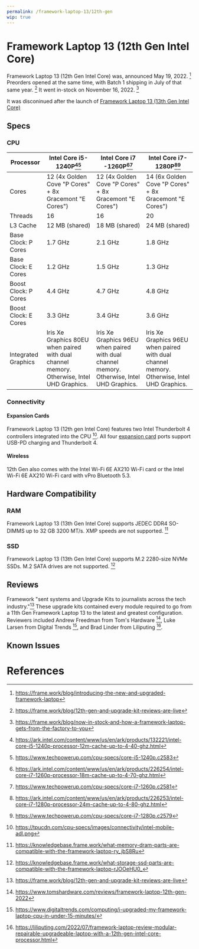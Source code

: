```yaml
---
permalink: /framework-laptop-13/12th-gen
wip: true
---
```

# Framework Laptop 13 (12th Gen Intel Core)
Framework Laptop 13 (12th Gen Intel Core) was, announced May 19, 2022. [^1] Preorders opened at the same time, with Batch 1 shipping in July of that same year. [^2] It went in-stock on November 16, 2022. [^3]

It was disconinued after the launch of [Framework Laptop 13 (13th Gen Intel Core)](/framework-laptop-13/13th-gen)

## Specs
### CPU

| Processor            | Intel Core i5-1240P[^4][^7] | Intel Core i7 -1260P[^5][^8] | Intel Core i7-1280P[^6][^9] |
| -------------------- | ------------------- | -------------------- | ------------------- |
| Cores                | 12 (4x Golden Cove "P Cores" + 8x Gracemont "E Cores") | 12 (4x Golden Cove "P Cores" + 8x Gracemont "E Cores") | 14 (6x Golden Cove "P Cores" + 8x Gracemont "E Cores") |
| Threads              | 16                  | 16                   | 20                  |                          
| L3 Cache             | 12 MB (shared)      | 18 MB (shared)       | 24 MB (shared)      |
| Base Clock: P Cores  | 1.7 GHz             | 2.1 GHz              | 1.8 GHz             |
| Base Clock: E Cores  | 1.2 GHz             | 1.5 GHz              | 1.3 GHz             |
| Boost Clock: P Cores | 4.4 GHz             | 4.7 GHz              | 4.8 GHz             |
| Boost Clock: E Cores | 3.3 GHz             | 3.4 GHz              | 3.6 GHz             |
| Integrated Graphics  | Iris Xe Graphics 80EU when paired with dual channel memory. Otherwise, Intel UHD Graphics. | Iris Xe Graphics 96EU when paired with dual channel memory. Otherwise, Intel UHD Graphics. | Iris Xe Graphics 96EU when paired with dual channel memory.  Otherwise, Intel UHD Graphics. |

### Connectivity
#### Expansion Cards
Framework Laptop 13 (12th gen Intel Core) features two Intel Thunderbolt 4 controllers integrated into the CPU [^10]. All four [expansion card](/expansion-cards) ports support USB-PD charging and Thunderbolt 4.

#### Wireless
12th Gen also comes with the Intel Wi-Fi 6E AX210 Wi-Fi card or the Intel Wi-Fi 6E AX210 Wi-Fi card with vPro Bluetooth 5.3.

## Hardware Compatibility
### RAM
Framework Laptop 13 (13th Gen Intel Core) supports JEDEC DDR4 SO-DIMMS up to 32 GB 3200 MT/s. XMP speeds are not supported. [^11]

### SSD
Framework Laptop 13 (13th Gen Intel Core) supports M.2 2280-size NVMe SSDs. M.2 SATA drives are not supported. [^12]

## Reviews

Framework "sent systems and Upgrade Kits to journalists across the tech industry."[^2] These upgrade kits contained every module required to go from a 11th Gen Framework Laptop 13 to the latest and greatest configuration. Reviewers included Andrew Freedman from Tom's Hardware [^13], Luke Larsen from Digital Trends [^14], and Brad Linder from Liliputing [^15].

## Known Issues

# References
[^1]: <https://frame.work/blog/introducing-the-new-and-upgraded-framework-laptop>
[^2]: <https://frame.work/blog/12th-gen-and-upgrade-kit-reviews-are-live>
[^3]: <https://frame.work/blog/now-in-stock-and-how-a-framework-laptop-gets-from-the-factory-to-you>
[^4]: <https://ark.intel.com/content/www/us/en/ark/products/132221/intel-core-i5-1240p-processor-12m-cache-up-to-4-40-ghz.html>
[^5]: <https://ark.intel.com/content/www/us/en/ark/products/226254/intel-core-i7-1260p-processor-18m-cache-up-to-4-70-ghz.html>
[^6]: <https://ark.intel.com/content/www/us/en/ark/products/226253/intel-core-i7-1280p-processor-24m-cache-up-to-4-80-ghz.html>
[^7]: <https://www.techpowerup.com/cpu-specs/core-i5-1240p.c2583>
[^8]: <https://www.techpowerup.com/cpu-specs/core-i7-1260p.c2581>
[^9]: <https://www.techpowerup.com/cpu-specs/core-i7-1280p.c2579>
[^10]: <https://tpucdn.com/cpu-specs/images/connectivity/intel-mobile-adl.png>
[^11]: <https://knowledgebase.frame.work/what-memory-dram-parts-are-compatible-with-the-framework-laptop-ry_jbS8Ru>
[^12]: <https://knowledgebase.frame.work/what-storage-ssd-parts-are-compatible-with-the-framework-laptop-rJOOeHU0_>
[^13]: <https://www.tomshardware.com/reviews/framework-laptop-12th-gen-2022>
[^14]: <https://www.digitaltrends.com/computing/i-upgraded-my-framework-laptop-cpu-in-under-15-minutes/>
[^15]: <https://liliputing.com/2022/07/framework-laptop-review-modular-repairable-upgradeable-laptop-with-a-12th-gen-intel-core-processor.html>
